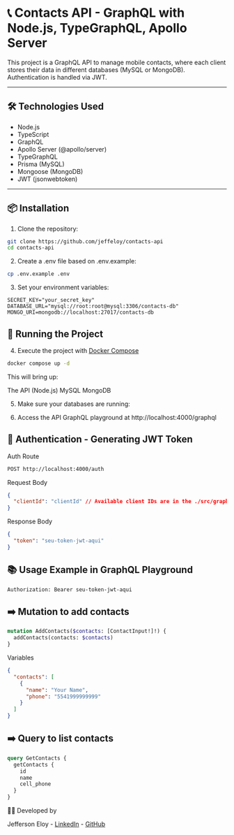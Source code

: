 # 📞 Contacts API - GraphQL with Node.js, TypeGraphQL, Apollo Server

This project is a GraphQL API to manage mobile contacts, where each client stores their data in different databases (MySQL or MongoDB).  
Authentication is handled via JWT.

---

## 🛠️ Technologies Used

- Node.js
- TypeScript
- GraphQL
- Apollo Server (@apollo/server)
- TypeGraphQL
- Prisma (MySQL)
- Mongoose (MongoDB)
- JWT (jsonwebtoken)

---

## 📦 Installation

1. Clone the repository:

```bash
git clone https://github.com/jeffeloy/contacts-api
cd contacts-api
```

2. Create a .env file based on .env.example:

```bash
cp .env.example .env
```

3. Set your environment variables:

```env
SECRET_KEY="your_secret_key"
DATABASE_URL="mysql://root:root@mysql:3306/contacts-db"
MONGO_URI=mongodb://localhost:27017/contacts-db
```

## 🚀 Running the Project

4. Execute the project with [Docker Compose](https://docs.docker.com/compose/)

```bash
docker compose up -d
```

This will bring up:

The API (Node.js)
MySQL
MongoDB

5. Make sure your databases are running:

6. Access the API GraphQL playground at http://localhost:4000/graphql

## 🔐 Authentication - Generating JWT Token

Auth Route

```bash
POST http://localhost:4000/auth
```

Request Body

```json
{
  "clientId": "clientId" // Available client IDs are in the ./src/graphql/config/clientConfig.ts file
}
```

Response Body

```json
{
  "token": "seu-token-jwt-aqui"
}
```

## 📚 Usage Example in GraphQL Playground

```
Authorization: Bearer seu-token-jwt-aqui
```

## ➡️ Mutation to add contacts

```graphql
mutation AddContacts($contacts: [ContactInput!]!) {
  addContacts(contacts: $contacts)
}
```

Variables

```json
{
  "contacts": [
    {
      "name": "Your Name",
      "phone": "5541999999999"
    }
  ]
}
```

## ➡️ Query to list contacts

```graphql
query GetContacts {
  getContacts {
    id
    name
    cell_phone
  }
}
```

👨‍💻 Developed by

Jefferson Eloy - [LinkedIn](https://www.linkedin.com/in/jefferson-eloy/) - [GitHub](https://github.com/jeffeloy)
